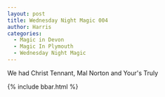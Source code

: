 ```yaml
---
layout: post
title: Wednesday Night Magic 004
author: Harris
categories:
  - Magic in Devon
  - Magic In Plymouth
  - Wednesday Night Magic
---
```

We had Christ Tennant, Mal Norton and Your's Truly

{% include bbar.html %}